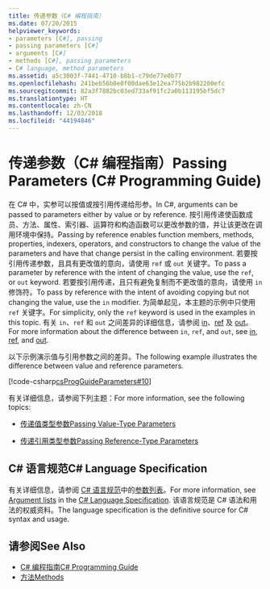 ```yaml
---
title: 传递参数（C# 编程指南）
ms.date: 07/20/2015
helpviewer_keywords:
- parameters [C#], passing
- passing parameters [C#]
- arguments [C#]
- methods [C#], passing parameters
- C# language, method parameters
ms.assetid: a5c3003f-7441-4710-b8b1-c79de77e0b77
ms.openlocfilehash: 241beb56b0e0f00dae63e12ea775b2b982200efc
ms.sourcegitcommit: 82a3f7882bc03ed733af91fc2a0b113195bf5dc7
ms.translationtype: HT
ms.contentlocale: zh-CN
ms.lasthandoff: 12/03/2018
ms.locfileid: "44194846"
---
```

# <a name="passing-parameters-c-programming-guide"></a><span data-ttu-id="849c5-102">传递参数（C# 编程指南）</span><span class="sxs-lookup"><span data-stu-id="849c5-102">Passing Parameters (C# Programming Guide)</span></span>
<span data-ttu-id="849c5-103">在 C# 中，实参可以按值或按引用传递给形参。</span><span class="sxs-lookup"><span data-stu-id="849c5-103">In C#, arguments can be passed to parameters either by value or by reference.</span></span> <span data-ttu-id="849c5-104">按引用传递使函数成员、方法、属性、索引器、运算符和构造函数可以更改参数的值，并让该更改在调用环境中保持。</span><span class="sxs-lookup"><span data-stu-id="849c5-104">Passing by reference enables function members, methods, properties, indexers, operators, and constructors to change the value of the parameters and have that change persist in the calling environment.</span></span> <span data-ttu-id="849c5-105">若要按引用传递参数，且具有更改值的意向，请使用 `ref` 或 `out` 关键字。</span><span class="sxs-lookup"><span data-stu-id="849c5-105">To pass a parameter by reference with the intent of changing the value, use the `ref`, or `out` keyword.</span></span> <span data-ttu-id="849c5-106">若要按引用传递，且只有避免复制而不更改值的意向，请使用 `in` 修饰符。</span><span class="sxs-lookup"><span data-stu-id="849c5-106">To pass by reference with the intent of avoiding copying but not changing the value, use the `in` modifier.</span></span> <span data-ttu-id="849c5-107">为简单起见，本主题的示例中只使用 `ref` 关键字。</span><span class="sxs-lookup"><span data-stu-id="849c5-107">For simplicity, only the `ref` keyword is used in the examples in this topic.</span></span> <span data-ttu-id="849c5-108">有关 `in`、`ref` 和 `out` 之间差异的详细信息，请参阅 [in](../../../csharp/language-reference/keywords/in-parameter-modifier.md)、[ref](../../../csharp/language-reference/keywords/ref.md) 及 [out](../../../csharp/language-reference/keywords/out-parameter-modifier.md)。</span><span class="sxs-lookup"><span data-stu-id="849c5-108">For more information about the difference between `in`, `ref`, and `out`, see [in](../../../csharp/language-reference/keywords/in-parameter-modifier.md), [ref](../../../csharp/language-reference/keywords/ref.md), and [out](../../../csharp/language-reference/keywords/out-parameter-modifier.md).</span></span>  
  
 <span data-ttu-id="849c5-109">以下示例演示值与引用参数之间的差异。</span><span class="sxs-lookup"><span data-stu-id="849c5-109">The following example illustrates the difference between value and reference parameters.</span></span>  
  
 [!code-csharp[csProgGuideParameters#10](../../../csharp/programming-guide/classes-and-structs/codesnippet/CSharp/passing-parameters_1.cs)]  
  
 <span data-ttu-id="849c5-110">有关详细信息，请参阅下列主题：</span><span class="sxs-lookup"><span data-stu-id="849c5-110">For more information, see the following topics:</span></span>  
  
-   [<span data-ttu-id="849c5-111">传递值类型参数</span><span class="sxs-lookup"><span data-stu-id="849c5-111">Passing Value-Type Parameters</span></span>](../../../csharp/programming-guide/classes-and-structs/passing-value-type-parameters.md)  
  
-   [<span data-ttu-id="849c5-112">传递引用类型参数</span><span class="sxs-lookup"><span data-stu-id="849c5-112">Passing Reference-Type Parameters</span></span>](../../../csharp/programming-guide/classes-and-structs/passing-reference-type-parameters.md)  
  
## <a name="c-language-specification"></a><span data-ttu-id="849c5-113">C# 语言规范</span><span class="sxs-lookup"><span data-stu-id="849c5-113">C# Language Specification</span></span>  

<span data-ttu-id="849c5-114">有关详细信息，请参阅 [C# 语言规范](../../language-reference/language-specification/index.md)中的[参数列表](~/_csharplang/spec/expressions.md#argument-lists)。</span><span class="sxs-lookup"><span data-stu-id="849c5-114">For more information, see [Argument lists](~/_csharplang/spec/expressions.md#argument-lists) in the [C# Language Specification](../../language-reference/language-specification/index.md).</span></span> <span data-ttu-id="849c5-115">该语言规范是 C# 语法和用法的权威资料。</span><span class="sxs-lookup"><span data-stu-id="849c5-115">The language specification is the definitive source for C# syntax and usage.</span></span>
  
## <a name="see-also"></a><span data-ttu-id="849c5-116">请参阅</span><span class="sxs-lookup"><span data-stu-id="849c5-116">See Also</span></span>

- [<span data-ttu-id="849c5-117">C# 编程指南</span><span class="sxs-lookup"><span data-stu-id="849c5-117">C# Programming Guide</span></span>](../../../csharp/programming-guide/index.md)  
- [<span data-ttu-id="849c5-118">方法</span><span class="sxs-lookup"><span data-stu-id="849c5-118">Methods</span></span>](../../../csharp/programming-guide/classes-and-structs/methods.md)

